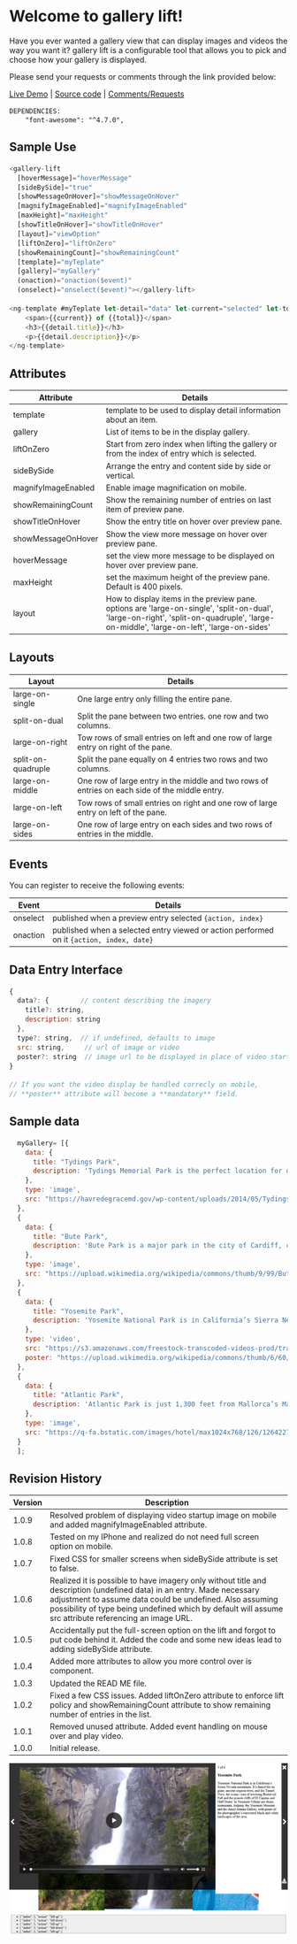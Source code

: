 # Welcome to gallery lift!

Have you ever wanted a gallery view that can display images and videos the way you want it? gallery lift is a configurable tool that allows you to pick and choose how your gallery is displayed.

Please send your requests or comments through the link provided below:

[Live Demo](https://gallery-lift.stackblitz.io) | [Source code](https://github.com/msalehisedeh/gallery-lift/tree/master/src/app) | [Comments/Requests](https://github.com/msalehisedeh/gallery-lift/issues)

```
DEPENDENCIES: 
	"font-awesome": "^4.7.0", 
```

## Sample Use

```javascript
<gallery-lift
  [hoverMessage]="hoverMessage"
  [sideBySide]="true"
  [showMessageOnHover]="showMessageOnHover"
  [magnifyImageEnabled]="magnifyImageEnabled"
  [maxHeight]="maxHeight"
  [showTitleOnHover]="showTitleOnHover"
  [layout]="viewOption"
  [liftOnZero]="liftOnZero"
  [showRemainingCount]="showRemainingCount"
  [template]="myTeplate"
  [gallery]="myGallery"
  (onaction)="onaction($event)"
  (onselect)="onselect($event)"></gallery-lift>

<ng-template #myTeplate let-detail="data" let-current="selected" let-total="total">
    <span>{{current}} of {{total}}</span>
    <h3>{{detail.title}}</h3>
    <p>{{detail.description}}</p>
</ng-template>
```

## Attributes

| Attribute       |Details                                                                                |
|-----------------|---------------------------------------------------------------------------------------|
|template         | template to be used to display detail information about an item.                      |
|gallery          | List of items to be in the display gallery.                                           |
|liftOnZero       | Start from zero index when lifting the gallery or from the index of entry which is selected. |
|sideBySide       | Arrange the entry and content side by side or vertical.                               |
|magnifyImageEnabled| Enable image magnification on mobile.                                               |
|showRemainingCount| Show the remaining number of entries on last item of preview pane.                   |
|showTitleOnHover | Show the entry title on hover over preview pane.                                      |
|showMessageOnHover| Show the view more message on hover over preview pane.                               |
|hoverMessage     | set the view more message to be displayed on hover over preview pane.                 |
|maxHeight        | set the maximum height of the preview pane. Default is 400 pixels.                    |
|layout           | How to display items in the preview pane. options are 'large-on-single', 'split-on-dual', 'large-on-right', 'split-on-quadruple', 'large-on-middle', 'large-on-left', 'large-on-sides'           |

## Layouts

| Layout          |Details                                                                                |
|-----------------|---------------------------------------------------------------------------------------|
|large-on-single  |One large entry only filling the entire pane.                                          |
|split-on-dual    |Split the pane between two entries. one row and two columns.                           |
|large-on-right   |Tow rows of small entries on left and one row of large entry on right of the pane.     |
|split-on-quadruple| Split the pane equally on 4 entries two rows and two columns.                        |
|large-on-middle  |One row of large entry in the middle and two rows of entries on each side of the middle entry.|
|large-on-left    |Tow rows of small entries on right and one row of large entry on left of the pane.     |
|large-on-sides   |One row of large entry on each sides and two rows of entries in the middle.            |


## Events
You can register to receive the following events:

| Event       |Details                                                                                    |
|-------------|-------------------------------------------------------------------------------------------|
|onselect     | published when a preview entry selected  `{action, index}`                                |
|onaction     | published when a selected entry viewed or action performed on it `{action, index, date}`  |

## Data Entry Interface

```javascript
{
  data?: {        // content describing the imagery
    title?: string,
    description: string
  },
  type?: string,  // if undefined, defaults to image
  src: string,     // url of image or video
  poster?: string  // image url to be displayed in place of video startup image
}

// If you want the video display be handled correcly on mobile, 
// **poster** attribute will become a **mandatory** field.
```

## Sample data

```javascript
  myGallery= [{
    data: {
      title: "Tydings Park",
      description: 'Tydings Memorial Park is the perfect location for outdoor fun, ranging from a picnic to a day relaxing on the bay.  Located on Commerce Street, Tydings Park features 22 acres overlooking the water.'
    },
    type: 'image',
    src: "https://havredegracemd.gov/wp-content/uploads/2014/05/Tydings-Park-Havre-de-Grace-Maryland.jpg"
  },
  {
    data: {
      title: "Bute Park",
      description: 'Bute Park is a major park in the city of Cardiff, capital of Wales. It comprises 130 acres (53 ha) of landscaped gardens and parkland that once formed the grounds of Cardiff Castle. The park is named after the 3rd Marquess of Bute, whose family owned the castle.'
    },
    type: 'image',
    src: "https://upload.wikimedia.org/wikipedia/commons/thumb/9/99/Bute_Park%2C_Cardiff.jpg/800px-Bute_Park%2C_Cardiff.jpg"
  },
  {
    data: {
      title: "Yosemite Park",
      description: 'Yosemite National Park is in California’s Sierra Nevada mountains. It’s famed for its giant, ancient sequoia trees, and for Tunnel View, the iconic vista of towering Bridalveil Fall and the granite cliffs of El Capitan and Half Dome. In Yosemite Village are shops, restaurants, lodging, the Yosemite Museum and the Ansel Adams Gallery, with prints of the photographer’s renowned black-and-white landscapes of the area.'
    },
    type: 'video',
    src: "https://s3.amazonaws.com/freestock-transcoded-videos-prod/transcoded/freestock_v2680286.mp4",
    poster: "https://upload.wikimedia.org/wikipedia/commons/thumb/6/60/Nevada_Fall%2C_Yosemite_NP%2C_CA%2C_US_-_Diliff.jpg/800px-Nevada_Fall%2C_Yosemite_NP%2C_CA%2C_US_-_Diliff.jpg"
  },
  {
    data: {
      title: "Atlantic Park",
      description: 'Atlantic Park is just 1,300 feet from Mallorca’s Magalluf Beach. It includes a lagoon-style swimming pool and air conditioned rooms with a private balcony and cable TV.'
    },
    type: 'image',
    src: "https://q-fa.bstatic.com/images/hotel/max1024x768/126/12642274.jpg"
  }
  ];
```

## Revision History

| Version | Description                                                                                   |
|---------|-----------------------------------------------------------------------------------------------|
| 1.0.9   | Resolved problem of displaying video startup image on mobile and added magnifyImageEnabled attribute. |
| 1.0.8   | Tested on my IPhone and realized do not need full screen option on mobile.                    |
| 1.0.7   | Fixed CSS for smaller screens when sideBySide attribute is set to false.                      |
| 1.0.6   | Realized it is possible to have imagery only without title and description (undefined data) in an entry. Made necessary adjustment to assume data could be undefined. Also assuming possibility of type being undefined which by default will assume src attribute referencing an image URL. |
| 1.0.5   | Accidentally put the full-screen option on the lift and forgot to put code behind it. Added the code and some new ideas lead to adding sideBySide attribute. |
| 1.0.4   | Added more attributes to allow you more control over is component.                            |
| 1.0.3   | Updated the READ ME file.                                                                     |
| 1.0.2   | Fixed a few CSS issues. Added liftOnZero attribute to enforce lift policy and showRemainingCount attribute to show remaining number of entries in the list. |
| 1.0.1   | Removed unused attribute. Added event handling on mouse over and play video.                  |
| 1.0.0   | Initial release.                                                                              |


![alt text](https://raw.githubusercontent.com/msalehisedeh/gallery-lift/master/sample2.png  "What you would see when a gallery is lifted.")
